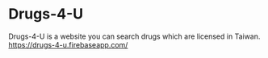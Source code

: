 # Drugs-4-U
Drugs-4-U is a website you can search drugs which are licensed in Taiwan. 
https://drugs-4-u.firebaseapp.com/

